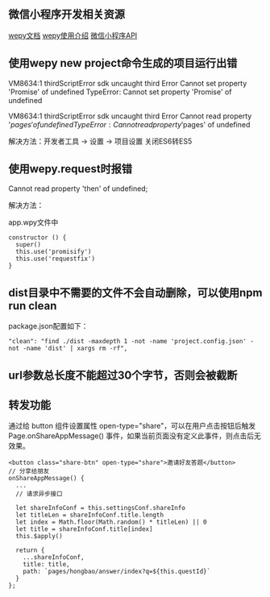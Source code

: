 ## 微信小程序开发相关资源
[wepy文档](https://tencent.github.io/wepy/document.html)
[wepy使用介绍](http://dev.qq.com/topic/5844d6947badb2796037f9e3)
[微信小程序API](https://mp.weixin.qq.com/debug/wxadoc/dev/api/)

## 使用wepy new project命令生成的项目运行出错

VM8634:1 thirdScriptError 
 sdk uncaught third Error 
 Cannot set property 'Promise' of undefined 
 TypeError: Cannot set property 'Promise' of undefined
 
VM8634:1 thirdScriptError 
 sdk uncaught third Error 
 Cannot read property '$pages' of undefined 
 TypeError: Cannot read property '$pages' of undefined
 
 解决方法：开发者工具 -> 设置 -> 项目设置 关闭ES6转ES5
 
 ## 使用wepy.request时报错
 
Cannot read property 'then' of undefined;

解决方法：

app.wpy文件中

```
constructor () {
  super()
  this.use('promisify')
  this.use('requestfix')
}
```

## dist目录中不需要的文件不会自动删除，可以使用npm run clean

package.json配置如下：

```
"clean": "find ./dist -maxdepth 1 -not -name 'project.config.json' -not -name 'dist' | xargs rm -rf",
```

## url参数总长度不能超过30个字节，否则会被截断

## 转发功能

通过给 button 组件设置属性 open-type="share"，可以在用户点击按钮后触发 Page.onShareAppMessage() 事件，如果当前页面没有定义此事件，则点击后无效果。

```
<button class="share-btn" open-type="share">邀请好友答题</button>
// 分享给朋友
onShareAppMessage() {
  ...
  // 请求异步接口
  
  let shareInfoConf = this.settingsConf.shareInfo
  let titleLen = shareInfoConf.title.length
  let index = Math.floor(Math.random() * titleLen) || 0
  let title = shareInfoConf.title[index]
  this.$apply()

  return {
    ...shareInfoConf,
    title: title,
    path: `pages/hongbao/answer/index?q=${this.questId}`
  }
};

```
